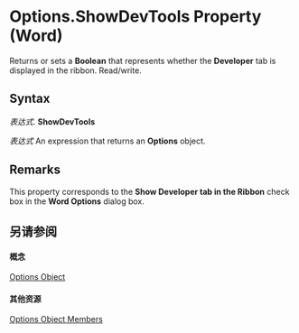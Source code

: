 
# Options.ShowDevTools Property (Word)

Returns or sets a  **Boolean** that represents whether the **Developer** tab is displayed in the ribbon. Read/write.


## Syntax

 _表达式_. **ShowDevTools**

 _表达式_ An expression that returns an **Options** object.


## Remarks

This property corresponds to the  **Show Developer tab in the Ribbon** check box in the **Word Options** dialog box.


## 另请参阅


#### 概念


[Options Object](873b7b99-3fe1-fd89-9ece-a9355cb827dc.md)
#### 其他资源


[Options Object Members](http://msdn.microsoft.com/library/76cd9dfe-6bbb-4c3d-0bfc-79a62bedd15e%28Office.15%29.aspx)